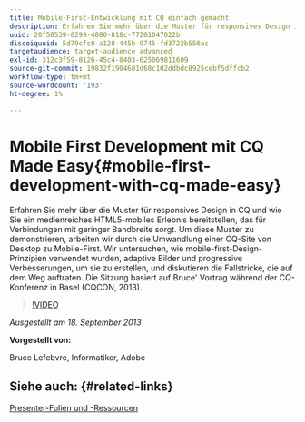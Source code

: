 ```yaml
---
title: Mobile-First-Entwicklung mit CQ einfach gemacht
description: Erfahren Sie mehr über die Muster für responsives Design in CQ und wie Sie ein medienreiches HTML5-mobiles Erlebnis bereitstellen, das für Verbindungen mit geringer Bandbreite sorgt. Um diese Muster zu demonstrieren, arbeiten wir durch die Umwandlung einer CQ-Site von Desktop zu Mobile-First. Wir untersuchen, wie mobile-first-Design-Prinzipien verwendet wurden, adaptive Bilder und progressive Verbesserungen, um sie zu erstellen, und diskutieren die Fallstricke, die auf dem Weg auftraten. Die Sitzung basiert auf Bruce' Vortrag während der CQ-Konferenz in Basel (CQCON, 2013).
uuid: 20f50539-8299-4080-818c-77201047022b
discoiquuid: 5d79cfc0-a128-445b-9745-fd3722b550ac
targetaudience: target-audience advanced
exl-id: 312c3f59-8126-45c4-8403-625069811609
source-git-commit: 19832f1904681d68c102ddbdc8925cebf5dffcb2
workflow-type: tm+mt
source-wordcount: '193'
ht-degree: 1%

---
```


# Mobile First Development mit CQ Made Easy{#mobile-first-development-with-cq-made-easy}

Erfahren Sie mehr über die Muster für responsives Design in CQ und wie Sie ein medienreiches HTML5-mobiles Erlebnis bereitstellen, das für Verbindungen mit geringer Bandbreite sorgt. Um diese Muster zu demonstrieren, arbeiten wir durch die Umwandlung einer CQ-Site von Desktop zu Mobile-First. Wir untersuchen, wie mobile-first-Design-Prinzipien verwendet wurden, adaptive Bilder und progressive Verbesserungen, um sie zu erstellen, und diskutieren die Fallstricke, die auf dem Weg auftraten. Die Sitzung basiert auf Bruce&#39; Vortrag während der CQ-Konferenz in Basel (CQCON, 2013).

>[!VIDEO](https://video.tv.adobe.com/v/19572/?quality=9)

*Ausgestellt am 18. September 2013*

**Vorgestellt von:**

Bruce Lefebvre, Informatiker, Adobe

## Siehe auch: {#related-links}

[Presenter-Folien und -Ressourcen](http://brucelefebvre.com/blog/2013/09/18/cq-gems-mobile-first-development/)
